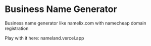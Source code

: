 # Business Name Generator
 
Business name generator like namelix.com with namecheap domain registration

Play with it here: nameland.vercel.app

